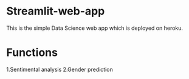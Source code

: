 # Streamlit-web-app
This is the simple Data Science web app which is deployed on heroku.
# Functions
1.Sentimental analysis
2.Gender prediction
